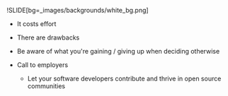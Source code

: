 !SLIDE[bg=_images/backgrounds/white_bg.png]

* It costs effort
* There are drawbacks
* Be aware of what you're gaining / giving up when deciding otherwise

* Call to employers
  * Let your software developers contribute and thrive in open source communities
